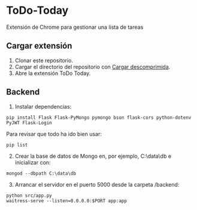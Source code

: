 # ToDo-Today

Extensión de Chrome para gestionar una lista de tareas

## Cargar extensión

1. Clonar este repositorio.
2. Cargar el directorio del repositorio con [Cargar descomprimida](https://developer.chrome.com/docs/extensions/mv3/getstarted/development-basics/#load-unpacked).
3. Abre la extensión ToDo Today.

## Backend

1. Instalar dependencias: 
```
pip install Flask Flask-PyMongo pymongo bson flask-cors python-dotenv PyJWT Flask-Login

```
Para revisar que todo ha ido bien usar:
```
pip list
```

2. Crear la base de datos de Mongo en, por ejemplo, C:\data\db e inicializar con:

```
mongod --dbpath C:\data\db
```

3. Arrancar el servidor en el puerto 5000 desde la carpeta /backend:

```
python src/app.py
waitress-serve --listen=0.0.0.0:$PORT app:app
```


